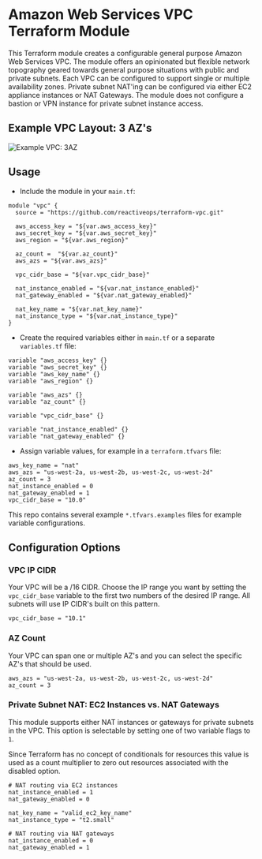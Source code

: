 # Amazon Web Services VPC Terraform Module

This Terraform module creates a configurable general purpose Amazon Web Services VPC. The module offers an opinionated but flexible network topography geared towards general purpose situations with public and private subnets. Each VPC can be configured to support single or multiple availability zones. Private subnet NAT'ing can be configured via either EC2 appliance instances or NAT Gateways. The module does not configure a bastion or VPN instance for private subnet instance access.

## Example VPC Layout: 3 AZ's

![Example VPC: 3AZ](https://dl.dropboxusercontent.com/s/eayeua10o00dqkx/example-vpc-3AZ.png)

## Usage

* Include the module in your `main.tf`:

```
module "vpc" {
  source = "https://github.com/reactiveops/terraform-vpc.git"

  aws_access_key = "${var.aws_access_key}"
  aws_secret_key = "${var.aws_secret_key}"
  aws_region = "${var.aws_region}"

  az_count =  "${var.az_count}"
  aws_azs = "${var.aws_azs}"

  vpc_cidr_base = "${var.vpc_cidr_base}"

  nat_instance_enabled = "${var.nat_instance_enabled}"
  nat_gateway_enabled = "${var.nat_gateway_enabled}"

  nat_key_name = "${var.nat_key_name}"
  nat_instance_type = "${var.nat_instance_type}"
}
```

* Create the required variables either in `main.tf` or a separate `variables.tf` file:

```
variable "aws_access_key" {}
variable "aws_secret_key" {}
variable "aws_key_name" {}
variable "aws_region" {}

variable "aws_azs" {}
variable "az_count" {}

variable "vpc_cidr_base" {}

variable "nat_instance_enabled" {}
variable "nat_gateway_enabled" {}
```

* Assign variable values, for example in a `terraform.tfvars` file:

```
aws_key_name = "nat"
aws_azs = "us-west-2a, us-west-2b, us-west-2c, us-west-2d"
az_count = 3
nat_instance_enabled = 0
nat_gateway_enabled = 1
vpc_cidr_base = "10.0"
```

This repo contains several example `*.tfvars.examples` files for example variable configurations.

## Configuration Options

### VPC IP CIDR

Your VPC will be a /16 CIDR. Choose the IP range you want by setting the `vpc_cidr_base` variable to the first two numbers of the desired IP range. All subnets will use IP CIDR's built on this pattern.

```
vpc_cidr_base = "10.1"
```

### AZ Count

Your VPC can span one or multiple AZ's and you can select the specific AZ's that should be used.

```
aws_azs = "us-west-2a, us-west-2b, us-west-2c, us-west-2d"
az_count = 3
```

### Private Subnet NAT: EC2 Instances vs. NAT Gateways

This module supports either NAT instances or gateways for private subnets in the VPC. This option is selectable by setting one of two variable flags to `1`.

Since Terraform has no concept of conditionals for resources this value is used as a count multiplier to zero out resources associated with the disabled option.

```
# NAT routing via EC2 instances
nat_instance_enabled = 1
nat_gateway_enabled = 0

nat_key_name = "valid_ec2_key_name"
nat_instance_type = "t2.small"
```

```
# NAT routing via NAT gateways
nat_instance_enabled = 0
nat_gateway_enabled = 1
```
